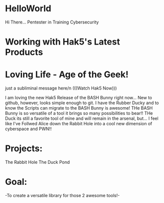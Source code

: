 # HelloWorld
Hi There...
Pentester in Training
Cybersecurity 
# Working with Hak5's Latest Products
# Loving Life - Age of the Geek!
just a subliminal message here/n
(((Watch Hak5 Now))) 

I am loving the new Hak5 Release of the BASH Bunny right now... New to github, however, looks simple enough to git. 
I have the Rubber Ducky and to know the Scripts can migrate to the BASH Bunny is awesome!
THe BASH Bunny is so versatile of a tool it brings so many possibilities to bear!!
THe Duck its still a favorite tool of mine and will remain in the arsenal, but...
I feel like I've Follwed Alice down the Rabbit Hole into a cool new dimension of cyberspace and PWN!!

# Projects:
The Rabbit Hole
The Duck Pond
# Goal:
-To create a versatile library for those 2 awesome tools!-
